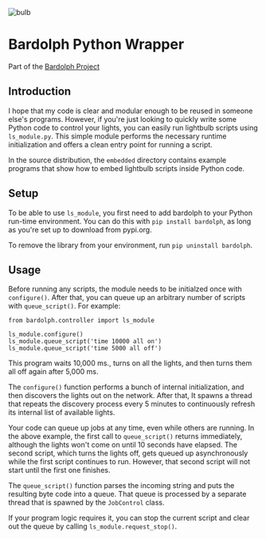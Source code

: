 ![bulb](bulb.png) 
# Bardolph Python Wrapper

 Part of the [Bardolph Project](https://www.bardolph.org)

## Introduction
I hope that my code is clear and modular enough to be reused in someone else's
programs. However, if you're just looking to quickly write some Python code to
control your lights, you can easily run lightbulb scripts using `ls_module.py`. 
This simple module performs the necessary runtime initialization and offers a 
clean entry point for running a script.

In the source distribution, the `embedded` directory contains example programs
that show how to embed lightbulb scripts inside Python code.

## Setup
To be able to use `ls_module`, you first need to add bardolph to your Python
run-time environment. You can do this with `pip install bardolph`, as long
as you're set up to download from pypi.org.

To remove the library from your environment, run `pip uninstall bardolph`.

## Usage
Before running any scripts, the module needs to be initialzed once with
`configure()`.  After that, you can queue up an arbitrary number of 
scripts with `queue_script()`. For example:
```
from bardolph.controller import ls_module

ls_module.configure()
ls_module.queue_script('time 10000 all on')
ls_module.queue_script('time 5000 all off')
```
This program waits 10,000 ms., turns on all the lights, and then turns them all off 
again after 5,000 ms.

The `configure()` function performs a bunch of internal initialization, and 
then discovers the lights out on the network. After that, It spawns a thread 
that repeats the discovery process every 5 minutes to continuously refresh
its internal list of available lights.

Your code can queue up jobs at any time, even while others are running. In
the above example, the first call to `queue_script()` returns immediately,
although the lights won't come on until 10 seconds have elapsed. The second 
script, which turns the lights off, gets queued up asynchronously while the first
script continues to run. However, that second script will not start until the
first one finishes.

The `queue_script()` function parses the incoming string and puts the resulting
byte code into a queue. That queue is processed by a separate thread that is 
spawned by the `JobControl` class.

If your program logic requires it, you can stop the current script and clear out the 
queue by calling `ls_module.request_stop()`.
